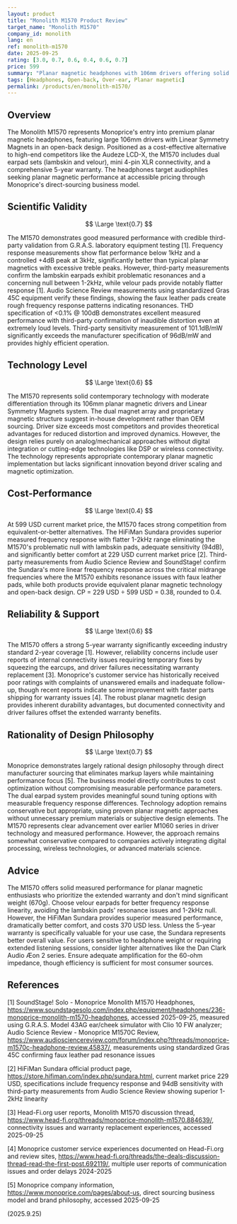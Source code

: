 ```yaml
---
layout: product
title: "Monolith M1570 Product Review"
target_name: "Monolith M1570"
company_id: monolith
lang: en
ref: monolith-m1570
date: 2025-09-25
rating: [3.0, 0.7, 0.6, 0.4, 0.6, 0.7]
price: 599
summary: "Planar magnetic headphones with 106mm drivers offering solid measured performance but compromised by heavy weight and inconsistent frequency response with different earpads"
tags: [Headphones, Open-back, Over-ear, Planar magnetic]
permalink: /products/en/monolith-m1570/
---
```

## Overview

The Monolith M1570 represents Monoprice's entry into premium planar magnetic headphones, featuring large 106mm drivers with Linear Symmetry Magnets in an open-back design. Positioned as a cost-effective alternative to high-end competitors like the Audeze LCD-X, the M1570 includes dual earpad sets (lambskin and velour), mini 4-pin XLR connectivity, and a comprehensive 5-year warranty. The headphones target audiophiles seeking planar magnetic performance at accessible pricing through Monoprice's direct-sourcing business model.

## Scientific Validity

$$ \Large \text{0.7} $$

The M1570 demonstrates good measured performance with credible third-party validation from G.R.A.S. laboratory equipment testing [1]. Frequency response measurements show flat performance below 1kHz and a controlled +4dB peak at 3kHz, significantly better than typical planar magnetics with excessive treble peaks. However, third-party measurements confirm the lambskin earpads exhibit problematic resonances and a concerning null between 1-2kHz, while velour pads provide notably flatter response [1]. Audio Science Review measurements using standardized Gras 45C equipment verify these findings, showing the faux leather pads create rough frequency response patterns indicating resonances. THD specification of <0.1% @ 100dB demonstrates excellent measured performance with third-party confirmation of inaudible distortion even at extremely loud levels. Third-party sensitivity measurement of 101.1dB/mW significantly exceeds the manufacturer specification of 96dB/mW and provides highly efficient operation.

## Technology Level

$$ \Large \text{0.6} $$

The M1570 represents solid contemporary technology with moderate differentiation through its 106mm planar magnetic drivers and Linear Symmetry Magnets system. The dual magnet array and proprietary magnetic structure suggest in-house development rather than OEM sourcing. Driver size exceeds most competitors and provides theoretical advantages for reduced distortion and improved dynamics. However, the design relies purely on analog/mechanical approaches without digital integration or cutting-edge technologies like DSP or wireless connectivity. The technology represents appropriate contemporary planar magnetic implementation but lacks significant innovation beyond driver scaling and magnetic optimization.

## Cost-Performance

$$ \Large \text{0.4} $$

At 599 USD current market price, the M1570 faces strong competition from equivalent-or-better alternatives. The HiFiMan Sundara provides superior measured frequency response with flatter 1-2kHz range eliminating the M1570's problematic null with lambskin pads, adequate sensitivity (94dB), and significantly better comfort at 229 USD current market price [2]. Third-party measurements from Audio Science Review and SoundStage! confirm the Sundara's more linear frequency response across the critical midrange frequencies where the M1570 exhibits resonance issues with faux leather pads, while both products provide equivalent planar magnetic technology and open-back design. CP = 229 USD ÷ 599 USD = 0.38, rounded to 0.4.

## Reliability & Support

$$ \Large \text{0.6} $$

The M1570 offers a strong 5-year warranty significantly exceeding industry standard 2-year coverage [1]. However, reliability concerns include user reports of internal connectivity issues requiring temporary fixes by squeezing the earcups, and driver failures necessitating warranty replacement [3]. Monoprice's customer service has historically received poor ratings with complaints of unanswered emails and inadequate follow-up, though recent reports indicate some improvement with faster parts shipping for warranty issues [4]. The robust planar magnetic design provides inherent durability advantages, but documented connectivity and driver failures offset the extended warranty benefits.

## Rationality of Design Philosophy

$$ \Large \text{0.7} $$

Monoprice demonstrates largely rational design philosophy through direct manufacturer sourcing that eliminates markup layers while maintaining performance focus [5]. The business model directly contributes to cost optimization without compromising measurable performance parameters. The dual earpad system provides meaningful sound tuning options with measurable frequency response differences. Technology adoption remains conservative but appropriate, using proven planar magnetic approaches without unnecessary premium materials or subjective design elements. The M1570 represents clear advancement over earlier M1060 series in driver technology and measured performance. However, the approach remains somewhat conservative compared to companies actively integrating digital processing, wireless technologies, or advanced materials science.

## Advice

The M1570 offers solid measured performance for planar magnetic enthusiasts who prioritize the extended warranty and don't mind significant weight (670g). Choose velour earpads for better frequency response linearity, avoiding the lambskin pads' resonance issues and 1-2kHz null. However, the HiFiMan Sundara provides superior measured performance, dramatically better comfort, and costs 370 USD less. Unless the 5-year warranty is specifically valuable for your use case, the Sundara represents better overall value. For users sensitive to headphone weight or requiring extended listening sessions, consider lighter alternatives like the Dan Clark Audio Æon 2 series. Ensure adequate amplification for the 60-ohm impedance, though efficiency is sufficient for most consumer sources.

## References

[1] SoundStage! Solo - Monoprice Monolith M1570 Headphones, https://www.soundstagesolo.com/index.php/equipment/headphones/236-monoprice-monolith-m1570-headphones, accessed 2025-09-25, measured using G.R.A.S. Model 43AG ear/cheek simulator with Clio 10 FW analyzer; Audio Science Review - Monoprice M1570C Review, https://www.audiosciencereview.com/forum/index.php?threads/monoprice-m1570c-headphone-review.45837/, measurements using standardized Gras 45C confirming faux leather pad resonance issues

[2] HiFiMan Sundara official product page, https://store.hifiman.com/index.php/sundara.html, current market price 229 USD, specifications include frequency response and 94dB sensitivity with third-party measurements from Audio Science Review showing superior 1-2kHz linearity

[3] Head-Fi.org user reports, Monolith M1570 discussion thread, https://www.head-fi.org/threads/monoprice-monolith-m1570.884639/, connectivity issues and warranty replacement experiences, accessed 2025-09-25

[4] Monoprice customer service experiences documented on Head-Fi.org and review sites, https://www.head-fi.org/threads/the-deals-discussion-thread-read-the-first-post.692119/, multiple user reports of communication issues and order delays 2024-2025

[5] Monoprice company information, https://www.monoprice.com/pages/about-us, direct sourcing business model and brand philosophy, accessed 2025-09-25

(2025.9.25)